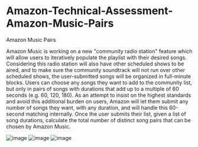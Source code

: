 # Amazon-Technical-Assessment-Amazon-Music-Pairs
Amazon Music Pairs

Amazon Music is working on a new "community radio station" feature which will allow users to iteratively populate
the playlist with their desired songs. Considering this radio station will also have other scheduled shows to be
aired, and to make sure the community soundtrack will not run over other scheduled shows, the user-submitted songs
will be organized in full-minute blocks. Users can choose any songs they want to add to the community list, but
only in pairs of songs with durations that add up to a multiple of 60 seconds (e.g. 60, 120, 180).
As an attempt to insist on the highest standards and avoid this additional burden on users, Amazon will let them
submit any number of songs they want, with any duration, and will handle this 60-second matching internally. Once
the user submits their list, given a list of song durations, calculate the total number of distinct song pairs that
can be chosen by Amazon Music.

![image](https://user-images.githubusercontent.com/51781534/104268921-107c2900-5463-11eb-9569-ccb19f044917.png)
![image](https://user-images.githubusercontent.com/51781534/104268942-1b36be00-5463-11eb-83aa-96e704cdf956.png)
![image](https://user-images.githubusercontent.com/51781534/104268965-25f15300-5463-11eb-97de-ad0bf8c67927.png)
